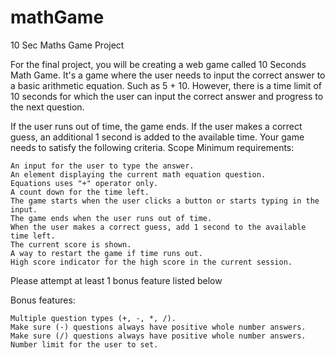 # mathGame
10 Sec Maths Game Project

For the final project, you will be creating a web game called 10 Seconds Math Game. It's a game where the user needs to input the correct answer to a basic arithmetic equation. Such as 5 + 10. However, there is a time limit of 10 seconds for which the user can input the correct answer and progress to the next question.

If the user runs out of time, the game ends. If the user makes a correct guess, an additional 1 second is added to the available time. Your game needs to satisfy the following criteria.
Scope
Minimum requirements:

    An input for the user to type the answer.
    An element displaying the current math equation question.
    Equations uses "+" operator only.
    A count down for the time left.
    The game starts when the user clicks a button or starts typing in the input.
    The game ends when the user runs out of time.
    When the user makes a correct guess, add 1 second to the available time left.
    The current score is shown.
    A way to restart the game if time runs out.
    High score indicator for the high score in the current session.


Please attempt at least 1 bonus feature listed below

Bonus features:

    Multiple question types (+, -, *, /).
    Make sure (-) questions always have positive whole number answers.
    Make sure (/) questions always have positive whole number answers.
    Number limit for the user to set.
